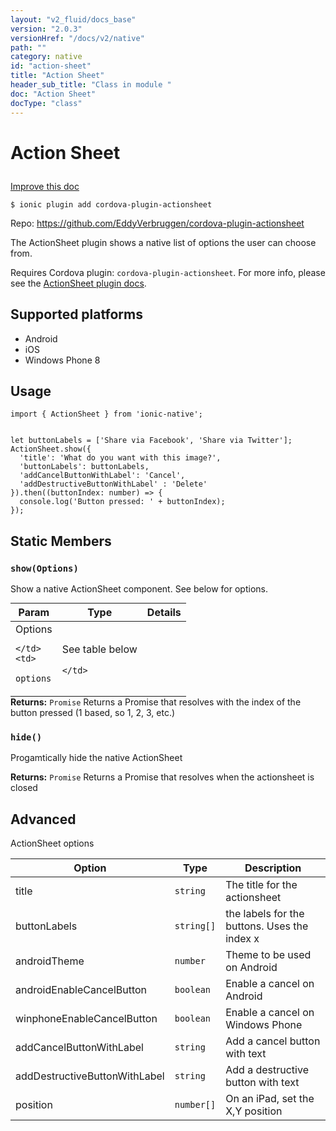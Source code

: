 ```yaml
---
layout: "v2_fluid/docs_base"
version: "2.0.3"
versionHref: "/docs/v2/native"
path: ""
category: native
id: "action-sheet"
title: "Action Sheet"
header_sub_title: "Class in module "
doc: "Action Sheet"
docType: "class"
---
```









<h1 class="api-title">

  
  Action Sheet
  

  

  

</h1>

<a class="improve-v2-docs" href="http://github.com/driftyco/ionic-native/edit/master/src/plugins/actionsheet.ts#L0">
  Improve this doc
</a>





<!-- decorators -->


<pre><code>$ ionic plugin add cordova-plugin-actionsheet</code></pre>
<p>Repo:
  <a href="https://github.com/EddyVerbruggen/cordova-plugin-actionsheet">
    https://github.com/EddyVerbruggen/cordova-plugin-actionsheet
  </a>
</p>

<!-- description -->

<p>The ActionSheet plugin shows a native list of options the user can choose from.</p>
<p>Requires Cordova plugin: <code>cordova-plugin-actionsheet</code>. For more info, please see the <a href="https://github.com/EddyVerbruggen/cordova-plugin-actionsheet">ActionSheet plugin docs</a>.</p>


<!-- @platforms tag -->
<h2>Supported platforms</h2>

<ul>
  <li>Android</li>
  
  <li>iOS</li>
  
  <li>Windows Phone 8</li>
  </ul>

<!-- @platforms tag end -->


<!-- @usage tag -->

<h2>Usage</h2>

<pre><code class="lang-typescript">import { ActionSheet } from &#39;ionic-native&#39;;


let buttonLabels = [&#39;Share via Facebook&#39;, &#39;Share via Twitter&#39;];
ActionSheet.show({
  &#39;title&#39;: &#39;What do you want with this image?&#39;,
  &#39;buttonLabels&#39;: buttonLabels,
  &#39;addCancelButtonWithLabel&#39;: &#39;Cancel&#39;,
  &#39;addDestructiveButtonWithLabel&#39; : &#39;Delete&#39;
}).then((buttonIndex: number) =&gt; {
  console.log(&#39;Button pressed: &#39; + buttonIndex);
});
</code></pre>




<!-- @property tags -->
<h2>Static Members</h2>
<div id="show"></div>
<h3><code>show(Options)</code>
  
</h3>

Show a native ActionSheet component. See below for options.


<table class="table param-table" style="margin:0;">
  <thead>
  <tr>
    <th>Param</th>
    <th>Type</th>
    <th>Details</th>
  </tr>
  </thead>
  <tbody>
  
  <tr>
    <td>
      Options
      
      
    </td>
    <td>
      
<code>options</code>
    </td>
    <td>
      <p>See table below</p>

      
    </td>
  </tr>
  
  </tbody>
</table>





<div class="return-value" markdown="1">
  <i class="icon ion-arrow-return-left"></i>
  <b>Returns:</b> 
<code>Promise</code> Returns a Promise that resolves with the index of the
  button pressed (1 based, so 1, 2, 3, etc.)
</div>



<div id="hide"></div>
<h3><code>hide()</code>
  
</h3>

Progamtically hide the native ActionSheet






<div class="return-value" markdown="1">
  <i class="icon ion-arrow-return-left"></i>
  <b>Returns:</b> 
<code>Promise</code> Returns a Promise that resolves when the actionsheet is closed
</div>




<!-- methods on the class --><h2><a class="anchor" name="advanced" href="#advanced"></a>Advanced</h2>
<p>ActionSheet options</p>
<table>
<thead>
<tr>
<th>Option</th>
<th>Type</th>
<th>Description</th>
</tr>
</thead>
<tbody>
<tr>
<td>title</td>
<td><code>string</code></td>
<td>The title for the actionsheet</td>
</tr>
<tr>
<td>buttonLabels</td>
<td><code>string[]</code></td>
<td>the labels for the buttons. Uses the index x</td>
</tr>
<tr>
<td>androidTheme</td>
<td><code>number</code></td>
<td>Theme to be used on Android</td>
</tr>
<tr>
<td>androidEnableCancelButton</td>
<td><code>boolean</code></td>
<td>Enable a cancel on Android</td>
</tr>
<tr>
<td>winphoneEnableCancelButton</td>
<td><code>boolean</code></td>
<td>Enable a cancel on Windows Phone</td>
</tr>
<tr>
<td>addCancelButtonWithLabel</td>
<td><code>string</code></td>
<td>Add a cancel button with text</td>
</tr>
<tr>
<td>addDestructiveButtonWithLabel</td>
<td><code>string</code></td>
<td>Add a destructive button with text</td>
</tr>
<tr>
<td>position</td>
<td><code>number[]</code></td>
<td>On an iPad, set the X,Y position</td>
</tr>
</tbody>
</table>


<!-- related link --><!-- end content block -->


<!-- end body block -->

